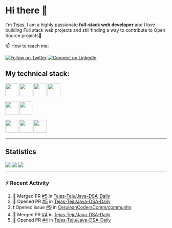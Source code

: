 # Hi there 👋

I'm Tejas.  I am a highly passionate **full-stack web developer** and I love building Full stack web projects and still finding a way to contribute to Open Source projects:raised_hands:

📫 How to reach me:


[![Follow on Twitter](https://img.shields.io/badge/--twitter?label=Twitter&logo=Twitter&style=social)](https://twitter.com/tejas_teju97) [![Connect on LinkedIn](https://img.shields.io/badge/--linkedin?label=LinkedIn&logo=LinkedIn&style=social)](https://www.linkedin.com/in/tejassadashivappa)

## My technical stack:  

<span><img height="40" src="https://img.icons8.com/color/48/000000/html-5--v1.png"/><span>
<span><img height="40" src="https://img.icons8.com/color/48/000000/css3.png"/></span>
<span><img height="40" src="https://img.icons8.com/color/48/000000/javascript--v2.png"/></span>
<span><img height="40" src="https://img.icons8.com/officel/40/000000/react.png"/></span>
  
<span><img height="40" src="https://img.icons8.com/color/48/000000/java-coffee-cup-logo--v1.png"/></span>
<span><img height="40" src="https://img.icons8.com/color/48/000000/spring-logo.png"/></span>
  
<span><img height="40" src="https://img.icons8.com/color/48/000000/mysql-logo.png"/></span>
<span><img height="40" src="https://img.icons8.com/color/48/000000/postgreesql.png"/></span>
<span><img height="40" src="https://img.icons8.com/color/48/000000/mongodb.png"/></span>

---
  
## Statistics
  
<span><img align="center" src="https://github-readme-stats.vercel.app/api?username=Tejas-Teju&hide=stars&show_icons=true" /></span>
<span><img align="center" src="https://github-readme-stats.vercel.app/api/top-langs/?username=Tejas-Teju&hide=ruby&layout=compact" /></span>
<span><img align="center" src="https://github-readme-streak-stats.herokuapp.com/?user=Tejas-Teju" /></span>

---
  
### :zap: Recent Activity

<!--START_SECTION:activity-->
1. 🎉 Merged PR [#5](https://github.com/Tejas-Teju/Java-DSA-Daily/pull/5) in [Tejas-Teju/Java-DSA-Daily](https://github.com/Tejas-Teju/Java-DSA-Daily)
2. 💪 Opened PR [#5](https://github.com/Tejas-Teju/Java-DSA-Daily/pull/5) in [Tejas-Teju/Java-DSA-Daily](https://github.com/Tejas-Teju/Java-DSA-Daily)
3. ❗️ Opened issue [#9](https://github.com/CeruleanCodersComm/community/issues/9) in [CeruleanCodersComm/community](https://github.com/CeruleanCodersComm/community)
4. 🎉 Merged PR [#4](https://github.com/Tejas-Teju/Java-DSA-Daily/pull/4) in [Tejas-Teju/Java-DSA-Daily](https://github.com/Tejas-Teju/Java-DSA-Daily)
5. 💪 Opened PR [#4](https://github.com/Tejas-Teju/Java-DSA-Daily/pull/4) in [Tejas-Teju/Java-DSA-Daily](https://github.com/Tejas-Teju/Java-DSA-Daily)
<!--END_SECTION:activity-->

<!--
**Tejas-Teju/Tejas-Teju** is a ✨ _special_ ✨ repository because its `README.md` (this file) appears on your GitHub profile.

Here are some ideas to get you started:

- 🔭 I’m currently working on ...
- 🌱 I’m currently learning ...
- 👯 I’m looking to collaborate on ...
- 🤔 I’m looking for help with ...
- 💬 Ask me about ...
- 📫 How to reach me: ...
- 😄 Pronouns: ...
- ⚡ Fun fact: ...
-->
